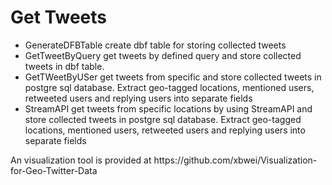 <h1>Get Tweets</h1>

<ul>
<li>GenerateDFBTable create dbf table for storing collected tweets</li>
<li>GetTweetByQuery get tweets by defined query and store collected tweets in dbf table.</li>

<li>GetTWeetByUSer get tweets from specific and store collected tweets in  postgre sql database. Extract geo-tagged locations, mentioned users, retweeted users and replying users into separate fields</li>

<li>StreamAPI get tweets from specific locations by using StreamAPI and store collected tweets in  postgre sql database. Extract geo-tagged locations, mentioned users, retweeted users and replying users into separate fields</li>


</ul>
An visualization tool is provided at https://github.com/xbwei/Visualization-for-Geo-Twitter-Data

